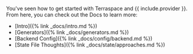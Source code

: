 You've seen how to get started with Terraspace and {{ include.provider }}. From here, you can check out the Docs to learn more:

* [Intro]({% link _docs/intro.md %})
* [Generators]({% link _docs/generators.md %})
* [Backend Config]({% link _docs/config/backend.md %})
* [State File Thoughts]({% link _docs/state/approaches.md %})
